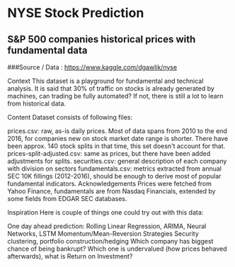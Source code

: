 # NYSE Stock Prediction

## S&P 500 companies historical prices with fundamental data

###Source / Data : https://www.kaggle.com/dgawlik/nyse

Context
This dataset is a playground for fundamental and technical analysis. It is said that 30% of traffic on stocks is already generated by machines, can trading be fully automated? If not, there is still a lot to learn from historical data.

Content
Dataset consists of following files:

prices.csv: raw, as-is daily prices. Most of data spans from 2010 to the end 2016, for companies new on stock market date range is shorter. There have been approx. 140 stock splits in that time, this set doesn't account for that.
prices-split-adjusted.csv: same as prices, but there have been added adjustments for splits.
securities.csv: general description of each company with division on sectors
fundamentals.csv: metrics extracted from annual SEC 10K fillings (2012-2016), should be enough to derive most of popular fundamental indicators.
Acknowledgements
Prices were fetched from Yahoo Finance, fundamentals are from Nasdaq Financials, extended by some fields from EDGAR SEC databases.

Inspiration
Here is couple of things one could try out with this data:

One day ahead prediction: Rolling Linear Regression, ARIMA, Neural Networks, LSTM
Momentum/Mean-Reversion Strategies
Security clustering, portfolio construction/hedging
Which company has biggest chance of being bankrupt? Which one is undervalued (how prices behaved afterwards), what is Return on Investment?
